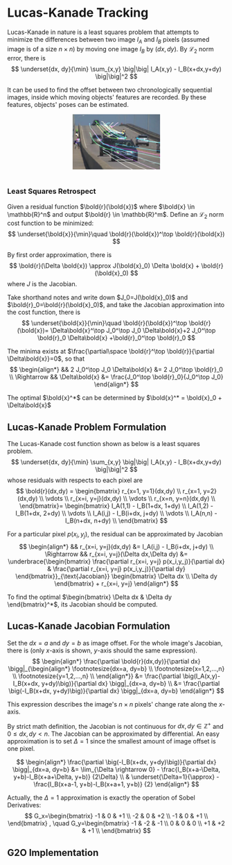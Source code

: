 # Lucas-Kanade Tracking

Lucas-Kanade in nature is a least squares problem that attempts to minimize the differences between two image $I_A$ and $I_B$ pixels (assumed image is of a size $n \times n$) by moving one image $I_B$ by $(dx, dy)$. By $\mathcal{L}_2$ norm error, there is
$$
\underset{dx, dy}{\min}
\sum_{x,y} 
\big|\big|
I_A(x,y) - I_B(x+dx,y+dy)
\big|\big|^2
$$

It can be used to find the offset between two chronologically sequential images, inside which moving objects' features are recorded. By these features, objects' poses can be estimated.

<div style="display: flex; justify-content: center;">
      <img src="imgs/sparse_optical_flow_example.png" width="40%" height="40%" alt="sparse_optical_flow_example" />
</div>
</br>

### Least Squares Retrospect

Given a residual function $\bold{r}(\bold{x})$ where $\bold{x} \in \mathbb{R}^n$ and output $\bold{r} \in \mathbb{R}^m$. Define an $\mathcal{L}_2$ norm cost function to be minimized:
$$
\underset{\bold{x}}{\min}\quad \bold{r}(\bold{x})^\top \bold{r}(\bold{x})
$$

By first order approximation, there is
$$
\bold{r}(\Delta \bold{x}) \approx
J(\bold{x}_0) \Delta \bold{x} + \bold{r}(\bold{x}_0)
$$
where $J$ is the Jacobian.

Take shorthand notes and write down $J_0=J(\bold{x}_0)$ and $\bold{r}_0=\bold{r}(\bold{x}_0)$, and take the Jacobian approximation into the cost function, there is
$$
\underset{\bold{x}}{\min}\quad \bold{r}(\bold{x})^\top \bold{r}(\bold{x})=
\Delta\bold{x}^\top J_0^\top J_0 \Delta\bold{x}+2 J_0^\top \bold{r}_0 \Delta\bold{x} +\bold{r}_0^\top \bold{r}_0
$$

The minima exists at $\frac{\partial\space \bold{r}^\top \bold{r}}{\partial \Delta\bold{x}}=0$, so that
$$
\begin{align*}
  &&
  2 J_0^\top J_0 \Delta\bold{x} &=
  2 J_0^\top \bold{r}_0
  \\ \Rightarrow &&
  \Delta\bold{x} &=
  \frac{J_0^\top \bold{r}_0}{J_0^\top J_0}
\end{align*}
$$

The optimal $\bold{x}^*$ can be determined by $\bold{x}^* = \bold{x}_0 + \Delta\bold{x}$

## Lucas-Kanade Problem Formulation

The Lucas-Kanade cost function shown as below is a least squares problem.
$$
\underset{dx, dy}{\min}
\sum_{x,y} 
\big|\big|
I_A(x,y) - I_B(x+dx,y+dy)
\big|\big|^2
$$
whose residuals with respects to each pixel are
$$
\bold{r}(dx,dy) = 
\begin{bmatrix}
    r_{x=1, y=1}(dx,dy) \\
    r_{x=1, y=2}(dx,dy) \\
    \vdots
    \\
    r_{x=i, y=j}(dx,dy) \\
    \vdots
    \\
    r_{x=n, y=n}(dx,dy) \\
\end{bmatrix}=
\begin{bmatrix}
    I_A(1,1) - I_B(1+dx, 1+dy) \\
    I_A(1,2) - I_B(1+dx, 2+dy) \\
    \vdots
    \\
    I_A(i,j) - I_B(i+dx, j+dy) \\
    \vdots
    \\
    I_A(n,n) - I_B(n+dx, n+dy) \\
\end{bmatrix}
$$

For a particular pixel $p(x_i,y_j)$, the residual can be approximated by Jacobian
$$
\begin{align*}
    &&
    r_{x=i, y=j}(dx,dy)
    &=
    I_A(i,j) - I_B(i+dx, j+dy)
    \\ \Rightarrow &&
    r_{x=i, y=j}(\Delta dx,\Delta dy)
    &= 
    \underbrace{\begin{bmatrix}
        \frac{\partial r_{x=i, y=j} p(x_i,y_j)}{\partial dx} &
        \frac{\partial r_{x=i, y=j} p(x_i,y_j)}{\partial dy}
    \end{bmatrix}}_{\text{Jacobian}}
    \begin{bmatrix}
        \Delta dx \\
        \Delta dy
    \end{bmatrix}
    + r_{x=i, y=j}
\end{align*}
$$

To find the optimal $\begin{bmatrix}      \Delta dx & \Delta dy \end{bmatrix}^*$, its Jacobian should be computed.

## Lucas-Kanade Jacobian Formulation

Set the $dx=a$ and $dy=b$ as image offset. For the whole image's Jacobian, there is (only $x$-axis is shown, $y$-axis should the same expression).
$$
\begin{align*}
    \frac{\partial \bold{r}(dx,dy)}{\partial dx}
    \bigg|_{\begin{align*}
        \footnotesize{dx=a, dy=b} \\
        \footnotesize{x=1,2,...,n} \\
        \footnotesize{y=1,2,...,n} \\
    \end{align*}}
    &=
    \frac{\partial 
    \big(I_A(x,y)-I_B(x+dx, y+dy)\big)}{\partial dx}
    \bigg|_{dx=a, dy=b}
    \\ &=
    \frac{\partial 
    \big(-I_B(x+dx, y+dy)\big)}{\partial dx}
    \bigg|_{dx=a, dy=b}
\end{align*}
$$

This expression describes the image's $n \times n$ pixels' change rate along the $x$-axis.

By strict math definition, the Jacobian is not continuous for $dx, dy \in \mathbb{Z}^+$ and $0 \le dx, dy < n$. The Jacobian can be approximated by differential. An easy approximation is to set $\Delta=1$ since the smallest amount of image offset is one pixel.

$$
\begin{align*}
    \frac{\partial 
    \big(-I_B(x+dx, y+dy)\big)}{\partial dx}
    \bigg|_{dx=a, dy=b}
    &= 
    \lim_{\Delta \rightarrow 0} - 
    \frac{I_B(x+a-\Delta, y+b)-I_B(x+a+\Delta, y+b)}
    {2\Delta}
    \\ & \underset{\Delta=1}{\approx}
    - 
    \frac{I_B(x+a-1, y+b)-I_B(x+a+1, y+b)}
    {2}
\end{align*}
$$

Actually, the $\Delta=1$ approximation is exactly the operation of Sobel Derivatives:
$$
G_x=\begin{bmatrix}
    -1 & 0 & +1 \\
    -2 & 0 & +2 \\
    -1 & 0 & +1 \\
\end{bmatrix}
, \quad
G_y=\begin{bmatrix}
    -1 & -2 & -1 \\
    0 & 0 & 0 \\
    +1 & +2 & +1 \\
\end{bmatrix}
$$

## G2O Implementation